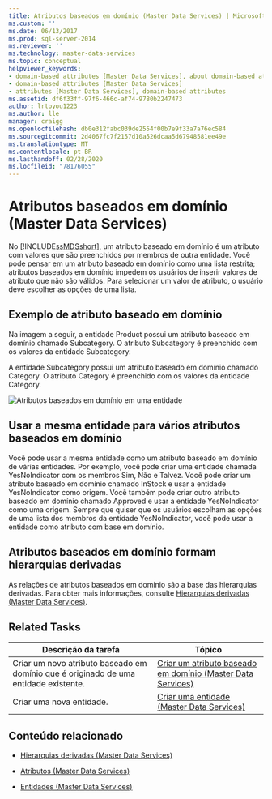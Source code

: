 ```yaml
---
title: Atributos baseados em domínio (Master Data Services) | Microsoft Docs
ms.custom: ''
ms.date: 06/13/2017
ms.prod: sql-server-2014
ms.reviewer: ''
ms.technology: master-data-services
ms.topic: conceptual
helpviewer_keywords:
- domain-based attributes [Master Data Services], about domain-based attributes
- domain-based attributes [Master Data Services]
- attributes [Master Data Services], domain-based attributes
ms.assetid: df6f33ff-97f6-466c-af74-9780b2247473
author: lrtoyou1223
ms.author: lle
manager: craigg
ms.openlocfilehash: db0e312fabc039de2554f00b7e9f33a7a76ec584
ms.sourcegitcommit: 2d4067fc7f2157d10a526dcaa5d67948581ee49e
ms.translationtype: MT
ms.contentlocale: pt-BR
ms.lasthandoff: 02/28/2020
ms.locfileid: "78176055"
---
```

# <a name="domain-based-attributes-master-data-services"></a>Atributos baseados em domínio (Master Data Services)
  No [!INCLUDE[ssMDSshort](../includes/ssmdsshort-md.md)], um atributo baseado em domínio é um atributo com valores que são preenchidos por membros de outra entidade. Você pode pensar em um atributo baseado em domínio como uma lista restrita; atributos baseados em domínio impedem os usuários de inserir valores de atributo que não são válidos. Para selecionar um valor de atributo, o usuário deve escolher as opções de uma lista.

## <a name="domain-based-attribute-example"></a>Exemplo de atributo baseado em domínio
 Na imagem a seguir, a entidade Product possui um atributo baseado em domínio chamado Subcategory. O atributo Subcategory é preenchido com os valores da entidade Subcategory.

 A entidade Subcategory possui um atributo baseado em domínio chamado Category. O atributo Category é preenchido com os valores da entidade Category.

 ![Atributos baseados em domínio em uma entidade](../../2014/master-data-services/media/mds-conc-domain-based-attribute-conceptual.gif "Atributos baseados em domínio em uma entidade")

## <a name="use-same-entity-for-multiple-domain-based-attributes"></a>Usar a mesma entidade para vários atributos baseados em domínio
 Você pode usar a mesma entidade como um atributo baseado em domínio de várias entidades. Por exemplo, você pode criar uma entidade chamada YesNoIndicator com os membros Sim, Não e Talvez. Você pode criar um atributo baseado em domínio chamado InStock e usar a entidade YesNoIndicator como origem. Você também pode criar outro atributo baseado em domínio chamado Approved e usar a entidade YesNoIndicator como uma origem. Sempre que quiser que os usuários escolham as opções de uma lista dos membros da entidade YesNoIndicator, você pode usar a entidade como atributo com base em domínio.

## <a name="domain-based-attributes-form-derived-hierarchies"></a>Atributos baseados em domínio formam hierarquias derivadas
 As relações de atributos baseados em domínio são a base das hierarquias derivadas. Para obter mais informações, consulte [Hierarquias derivadas &#40;Master Data Services&#41;](derived-hierarchies-master-data-services.md).

## <a name="related-tasks"></a>Related Tasks

|Descrição da tarefa|Tópico|
|----------------------|-----------|
|Criar um novo atributo baseado em domínio que é originado de uma entidade existente.|[Criar um atributo baseado em domínio &#40;Master Data Services&#41;](../../2014/master-data-services/create-a-domain-based-attribute-master-data-services.md)|
|Criar uma nova entidade.|[Criar uma entidade &#40;Master Data Services&#41;](../../2014/master-data-services/create-an-entity-master-data-services.md)|

## <a name="related-content"></a>Conteúdo relacionado

-   [Hierarquias derivadas &#40;Master Data Services&#41;](derived-hierarchies-master-data-services.md)

-   [Atributos &#40;Master Data Services&#41;](../../2014/master-data-services/attributes-master-data-services.md)

-   [Entidades &#40;Master Data Services&#41;](../../2014/master-data-services/entities-master-data-services.md)


